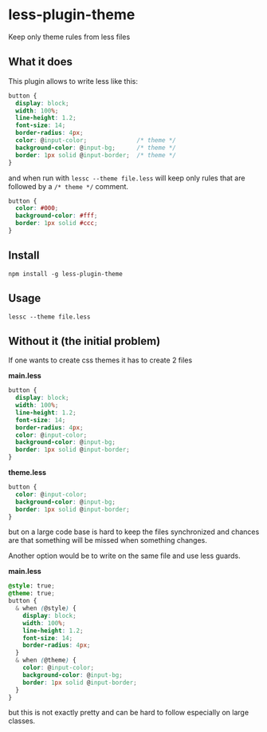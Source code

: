 # less-plugin-theme

Keep only theme rules from less files

## What it does
This plugin allows to write less like this:
```css
button {
  display: block;
  width: 100%;
  line-height: 1.2;
  font-size: 14;
  border-radius: 4px;
  color: @input-color;              /* theme */
  background-color: @input-bg;      /* theme */
  border: 1px solid @input-border;  /* theme */
}
```
and when run with `lessc --theme file.less` will keep only rules that are followed by a `/* theme */`
comment.

```css
button {
  color: #000;
  background-color: #fff;
  border: 1px solid #ccc;
}
```

## Install
```
npm install -g less-plugin-theme
```

## Usage
```
lessc --theme file.less
```

## Without it (the initial problem)
If one wants to create css themes it has to create 2 files

**main.less**
```css
button {
  display: block;
  width: 100%;
  line-height: 1.2;
  font-size: 14;
  border-radius: 4px;
  color: @input-color;
  background-color: @input-bg;
  border: 1px solid @input-border;
}
```

**theme.less**
```css
button {
  color: @input-color;
  background-color: @input-bg;
  border: 1px solid @input-border;
}
```
but on a large code base is hard to keep the files synchronized and chances are
that something will be missed when something changes.

Another option would be to write on the same file and use less guards.

**main.less**
```css
@style: true;
@theme: true;
button {
  & when (@style) {
    display: block;
    width: 100%;
    line-height: 1.2;
    font-size: 14;
    border-radius: 4px;  
  }
  & when (@theme) {
    color: @input-color;
    background-color: @input-bg;
    border: 1px solid @input-border;
  }
}
```
but this is not exactly pretty and can be hard to follow especially on large classes.
